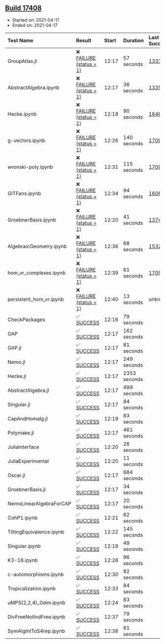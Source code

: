 ## [Build 17408](https://oscarci.mathematik.uni-kl.de/job/oscar/17408/)

* Started on: 2021-04-17
* Ended on: 2021-04-17

| Test Name    | Result | Start | Duration | Last Success | First Failure |
|:-------------|:-------|:------|:---------|:-------------|:--------------|
| GroupAtlas.jl | ❌ [FAILURE (status = 1)](https://oscarci.mathematik.uni-kl.de/job/oscar/17408/artifact/logs/build-17408/GroupAtlas.jl.log) | 12:17 | 57 seconds | [13311](https://oscarci.mathematik.uni-kl.de/job/oscar/13311/) | [13312](https://oscarci.mathematik.uni-kl.de/job/oscar/13312/) |
| AbstractAlgebra.ipynb | ❌ [FAILURE (status = 1)](https://oscarci.mathematik.uni-kl.de/job/oscar/17408/artifact/logs/build-17408/AbstractAlgebra.ipynb.log) | 12:17 | 36 seconds | [13355](https://oscarci.mathematik.uni-kl.de/job/oscar/13355/) | [13356](https://oscarci.mathematik.uni-kl.de/job/oscar/13356/) |
| Hecke.ipynb | ❌ [FAILURE (status = 1)](https://oscarci.mathematik.uni-kl.de/job/oscar/17408/artifact/logs/build-17408/Hecke.ipynb.log) | 12:18 | 90 seconds | [16463](https://oscarci.mathematik.uni-kl.de/job/oscar/16463/) | [16464](https://oscarci.mathematik.uni-kl.de/job/oscar/16464/) |
| g-vectors.ipynb | ❌ [FAILURE (status = 1)](https://oscarci.mathematik.uni-kl.de/job/oscar/17408/artifact/logs/build-17408/g-vectors.ipynb.log) | 12:26 | 140 seconds | [17099](https://oscarci.mathematik.uni-kl.de/job/oscar/17099/) | [17100](https://oscarci.mathematik.uni-kl.de/job/oscar/17100/) |
| wronski-poly.ipynb | ❌ [FAILURE (status = 1)](https://oscarci.mathematik.uni-kl.de/job/oscar/17408/artifact/logs/build-17408/wronski-poly.ipynb.log) | 12:31 | 115 seconds | [17098](https://oscarci.mathematik.uni-kl.de/job/oscar/17098/) | [17099](https://oscarci.mathematik.uni-kl.de/job/oscar/17099/) |
| GITFans.ipynb | ❌ [FAILURE (status = 1)](https://oscarci.mathematik.uni-kl.de/job/oscar/17408/artifact/logs/build-17408/GITFans.ipynb.log) | 12:34 | 94 seconds | [16068](https://oscarci.mathematik.uni-kl.de/job/oscar/16068/) | [16069](https://oscarci.mathematik.uni-kl.de/job/oscar/16069/) |
| GroebnerBasis.ipynb | ❌ [FAILURE (status = 1)](https://oscarci.mathematik.uni-kl.de/job/oscar/17408/artifact/logs/build-17408/GroebnerBasis.ipynb.log) | 12:20 | 41 seconds | [13748](https://oscarci.mathematik.uni-kl.de/job/oscar/13748/) | [13749](https://oscarci.mathematik.uni-kl.de/job/oscar/13749/) |
| AlgebraicGeometry.ipynb | ❌ [FAILURE (status = 1)](https://oscarci.mathematik.uni-kl.de/job/oscar/17408/artifact/logs/build-17408/AlgebraicGeometry.ipynb.log) | 12:36 | 68 seconds | [15322](https://oscarci.mathematik.uni-kl.de/job/oscar/15322/) | [15323](https://oscarci.mathematik.uni-kl.de/job/oscar/15323/) |
| hom_vr_complexes.ipynb | ❌ [FAILURE (status = 1)](https://oscarci.mathematik.uni-kl.de/job/oscar/17408/artifact/logs/build-17408/hom_vr_complexes.ipynb.log) | 12:39 | 61 seconds | [17099](https://oscarci.mathematik.uni-kl.de/job/oscar/17099/) | [17100](https://oscarci.mathematik.uni-kl.de/job/oscar/17100/) |
| persistent_hom_vr.ipynb | ❌ [FAILURE (status = 1)](https://oscarci.mathematik.uni-kl.de/job/oscar/17408/artifact/logs/build-17408/persistent_hom_vr.ipynb.log) | 12:40 | 13 seconds | unknown | unknown |
| CheckPackages | ✅ [SUCCESS](https://oscarci.mathematik.uni-kl.de/job/oscar/17408/artifact/logs/build-17408/CheckPackages.log) | 12:16 | 79 seconds |  |  |
| GAP | ✅ [SUCCESS](https://oscarci.mathematik.uni-kl.de/job/oscar/17408/artifact/logs/build-17408/GAP.log) | 12:17 | 162 seconds |  |  |
| GAP.jl | ✅ [SUCCESS](https://oscarci.mathematik.uni-kl.de/job/oscar/17408/artifact/logs/build-17408/GAP.jl.log) | 12:17 | 81 seconds |  |  |
| Nemo.jl | ✅ [SUCCESS](https://oscarci.mathematik.uni-kl.de/job/oscar/17408/artifact/logs/build-17408/Nemo.jl.log) | 12:17 | 249 seconds |  |  |
| Hecke.jl | ✅ [SUCCESS](https://oscarci.mathematik.uni-kl.de/job/oscar/17408/artifact/logs/build-17408/Hecke.jl.log) | 12:17 | 2353 seconds |  |  |
| AbstractAlgebra.jl | ✅ [SUCCESS](https://oscarci.mathematik.uni-kl.de/job/oscar/17408/artifact/logs/build-17408/AbstractAlgebra.jl.log) | 12:17 | 499 seconds |  |  |
| Singular.jl | ✅ [SUCCESS](https://oscarci.mathematik.uni-kl.de/job/oscar/17408/artifact/logs/build-17408/Singular.jl.log) | 12:17 | 84 seconds |  |  |
| CapAndHomalg.jl | ✅ [SUCCESS](https://oscarci.mathematik.uni-kl.de/job/oscar/17408/artifact/logs/build-17408/CapAndHomalg.jl.log) | 12:19 | 83 seconds |  |  |
| Polymake.jl | ✅ [SUCCESS](https://oscarci.mathematik.uni-kl.de/job/oscar/17408/artifact/logs/build-17408/Polymake.jl.log) | 12:17 | 461 seconds |  |  |
| JuliaInterface | ✅ [SUCCESS](https://oscarci.mathematik.uni-kl.de/job/oscar/17408/artifact/logs/build-17408/JuliaInterface.log) | 12:20 | 26 seconds |  |  |
| JuliaExperimental | ✅ [SUCCESS](https://oscarci.mathematik.uni-kl.de/job/oscar/17408/artifact/logs/build-17408/JuliaExperimental.log) | 12:20 | 11 seconds |  |  |
| Oscar.jl | ✅ [SUCCESS](https://oscarci.mathematik.uni-kl.de/job/oscar/17408/artifact/logs/build-17408/Oscar.jl.log) | 12:17 | 684 seconds |  |  |
| GroebnerBasis.jl | ✅ [SUCCESS](https://oscarci.mathematik.uni-kl.de/job/oscar/17408/artifact/logs/build-17408/GroebnerBasis.jl.log) | 12:17 | 34 seconds |  |  |
| NemoLinearAlgebraForCAP | ✅ [SUCCESS](https://oscarci.mathematik.uni-kl.de/job/oscar/17408/artifact/logs/build-17408/NemoLinearAlgebraForCAP.log) | 12:17 | 20 seconds |  |  |
| CohP1.ipynb | ✅ [SUCCESS](https://oscarci.mathematik.uni-kl.de/job/oscar/17408/artifact/logs/build-17408/CohP1.ipynb.log) | 12:21 | 62 seconds |  |  |
| TiltingEquivalence.ipynb | ✅ [SUCCESS](https://oscarci.mathematik.uni-kl.de/job/oscar/17408/artifact/logs/build-17408/TiltingEquivalence.ipynb.log) | 12:22 | 145 seconds |  |  |
| Singular.ipynb | ✅ [SUCCESS](https://oscarci.mathematik.uni-kl.de/job/oscar/17408/artifact/logs/build-17408/Singular.ipynb.log) | 12:19 | 49 seconds |  |  |
| K3-16.ipynb | ✅ [SUCCESS](https://oscarci.mathematik.uni-kl.de/job/oscar/17408/artifact/logs/build-17408/K3-16.ipynb.log) | 12:28 | 96 seconds |  |  |
| c-automorphisms.ipynb | ✅ [SUCCESS](https://oscarci.mathematik.uni-kl.de/job/oscar/17408/artifact/logs/build-17408/c-automorphisms.ipynb.log) | 12:30 | 82 seconds |  |  |
| Tropicalization.ipynb | ✅ [SUCCESS](https://oscarci.mathematik.uni-kl.de/job/oscar/17408/artifact/logs/build-17408/Tropicalization.ipynb.log) | 12:33 | 84 seconds |  |  |
| uMPS(2,2,4)_0dim.ipynb | ✅ [SUCCESS](https://oscarci.mathematik.uni-kl.de/job/oscar/17408/artifact/logs/build-17408/uMPS-2-2-4-_0dim.ipynb.log) | 12:24 | 83 seconds |  |  |
| DivFreeNotIndFree.ipynb | ✅ [SUCCESS](https://oscarci.mathematik.uni-kl.de/job/oscar/17408/artifact/logs/build-17408/DivFreeNotIndFree.ipynb.log) | 12:37 | 79 seconds |  |  |
| SymAlgIntToS4rep.ipynb | ✅ [SUCCESS](https://oscarci.mathematik.uni-kl.de/job/oscar/17408/artifact/logs/build-17408/SymAlgIntToS4rep.ipynb.log) | 12:38 | 61 seconds |  |  |
